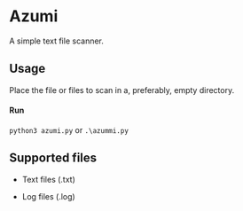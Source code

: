 # Azumi

A simple text file scanner.

## Usage
Place the file or files to scan in a, preferably, empty directory.
#### Run
`python3 azumi.py` or `.\azummi.py`



## Supported files
- Text files (.txt)

- Log files (.log)
